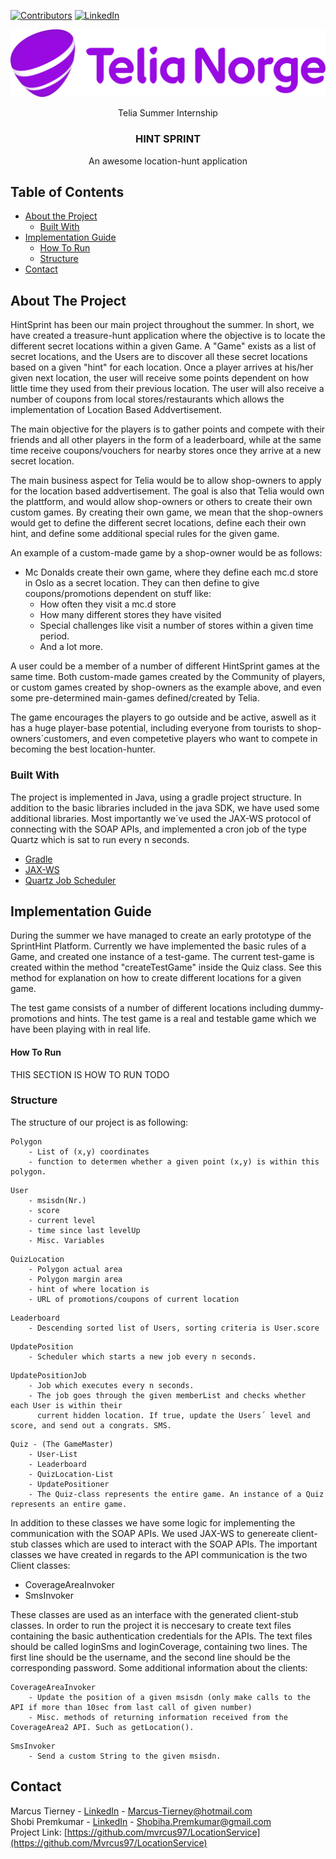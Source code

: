 

<!-- PROJECT SHIELDS -->
<!--
*** I'm using markdown "reference style" links for readability.
*** Reference links are enclosed in brackets [ ] instead of parentheses ( ).
*** See the bottom of this document for the declaration of the reference variables
*** for contributors-url, forks-url, etc. This is an optional, concise syntax you may use.
*** https://www.markdownguide.org/basic-syntax/#reference-style-links
-->
[![Contributors][contributors-shield]][contributors-url]
[![LinkedIn][linkedin-shield]][linkedin-url]

[![Product Name Screen Shot][product-screenshot]]()

<!-- PROJECT LOGO -->

<p align="center">Telia Summer Internship

  <h3 align="center">HINT SPRINT</h3>

  <p align="center">An awesome location-hunt application
    

<!-- TABLE OF CONTENTS -->
## Table of Contents

* [About the Project](#about-the-project)
  * [Built With](#built-with)
* [Implementation Guide](#implementation-guide)
  * [How To Run](#how-to-run)
  * [Structure](#structure)
* [Contact](#contact)



<!-- ABOUT THE PROJECT -->
## About The Project


HintSprint has been our main project throughout the summer. In short, we have created a treasure-hunt application where the objective
is to locate the different secret locations within a given Game. A "Game" exists as a list of secret locations, and the Users are to discover all these
secret locations based on a given "hint" for each location. Once a player arrives at his/her given next location, the user will receive
some points dependent on how little time they used from their previous location. The user will also receive a number of coupons
from local stores/restaurants which allows the implementation of Location Based Addvertisement. 

The main objective for the players is to gather points and compete with their friends and all other players in the form of a leaderboard,
while at the same time receive coupons/vouchers for nearby stores once they arrive at a new secret location. 

The main business aspect for Telia would be to allow shop-owners to apply for the location based addvertisement. 
The goal is also that Telia would own the plattform, and would allow shop-owners or others to create their own custom games.
By creating their own game, we mean that the shop-owners would get to define the different secret locations, define each their own hint,
and define some additional special rules for the given game. 

An example of a custom-made game by a shop-owner would be as follows:

- Mc Donalds create their own game, where they define each mc.d store in Oslo as a secret location. They can then define
to give coupons/promotions dependent on stuff like: 
  - How often they visit a mc.d store
  - How many different stores they have visited
  - Special challenges like visit a number of stores within a given time period.
  - And a lot more. 
  
 
 A user could be a member of a number of different HintSprint games at the same time. Both custom-made games created by the Community of players,
 or custom games created by shop-owners as the example above, and even some pre-determined main-games defined/created by Telia.
 
 The game encourages the players to go outside and be active, aswell as it has a huge player-base potential, including everyone from
 tourists to shop-owners´customers, and even competetive players who want to compete in becoming the best location-hunter. 
 


### Built With
The project is implemented in Java, using a gradle project structure. In addition to the basic libraries included in the java SDK,
we have used some additional libraries. Most importantly we´ve used the JAX-WS protocol of connecting with the SOAP APIs, and implemented
a cron job of the type Quartz which is sat to run every n seconds. 

* [Gradle](https://gradle.org)
* [JAX-WS](https://javaee.github.io/metro-jax-ws/doc/user-guide/index.html)
* [Quartz Job Scheduler](http://www.quartz-scheduler.org)



<!-- Implementation Guide -->
## Implementation Guide

During the summer we have managed to create an early prototype of the SprintHint Platform. 
Currently we have implemented the basic rules of a Game, and created one instance of a test-game.
The current test-game is created within the method "createTestGame" inside the Quiz class. See this method for explanation on how 
to create different locations for a given game. 

The test game consists of a number of different locations including dummy-promotions and hints. The test game is a real and testable
game which we have been playing with in real life.



#### How To Run
THIS SECTION IS HOW TO RUN TODO




### Structure

The structure of our project is as following:


```
Polygon
    - List of (x,y) coordinates 
    - function to determen whether a given point (x,y) is within this polygon.
```


```
User
    - msisdn(Nr.) 
    - score
    - current level
    - time since last levelUp
    - Misc. Variables
```

```
QuizLocation
    - Polygon actual area
    - Polygon margin area
    - hint of where location is
    - URL of promotions/coupons of current location
```


```
Leaderboard
    - Descending sorted list of Users, sorting criteria is User.score 
```


```
UpdatePosition
    - Scheduler which starts a new job every n seconds.
```

```
UpdatePositionJob
    - Job which executes every n seconds.
    - The job goes through the given memberList and checks whether each User is within their
      current hidden location. If true, update the Users´ level and score, and send out a congrats. SMS. 
```

```
Quiz - (The GameMaster)
    - User-List
    - Leaderboard
    - QuizLocation-List
    - UpdatePositioner
    - The Quiz-class represents the entire game. An instance of a Quiz represents an entire game.
``` 
    
    
In addition to these classes we have some logic for implementing the communication with the SOAP APIs. 
We used JAX-WS to genereate client-stub classes which are used to interact with the SOAP APIs. The important classes we have created
in regards to the API communication is the two Client classes: 
- CoverageAreaInvoker 
- SmsInvoker

These classes are used as an interface with the generated client-stub classes. In order to run the project it is neccesary
to create text files containing the basic authentication credentials for the APIs. The text files should be called loginSms and loginCoverage,
containing two lines. The first line should be the username, and the second line should be the corresponding password. Some additional information about the clients:

```
CoverageAreaInvoker
    - Update the position of a given msisdn (only make calls to the API if more than 10sec from last call of given number)
    - Misc. methods of returning information received from the CoverageArea2 API. Such as getLocation().
```

```
SmsInvoker
    - Send a custom String to the given msisdn.    
```
   

<!-- CONTACT -->
## Contact

Marcus Tierney - [LinkedIn](https://linkedin.com/in/marcustierney97) - Marcus-Tierney@hotmail.com
<br>
Shobi Premkumar - [LinkedIn](https://linkedin.com/in/shobiha-premkumar-17a60110a) - Shobiha.Premkumar@gmail.com
<br>
Project Link: [https://github.com/mvrcus97/LocationService](https://github.com/Mvrcus97/LocationService)







<!-- MARKDOWN LINKS & IMAGES -->
[contributors-shield]: https://img.shields.io/github/contributors/othneildrew/Best-README-Template.svg?style=flat-square
[contributors-url]: https://github.com/Mvrcus97/LocationService/graphs/contributors
[linkedin-shield]: https://img.shields.io/badge/-LinkedIn-black.svg?style=flat-square&logo=linkedin&colorB=555
[linkedin-url]: https://linkedin.com/in/marcustierney97
[product-screenshot]: wnh05jyix9lijxfafljp.jpg
